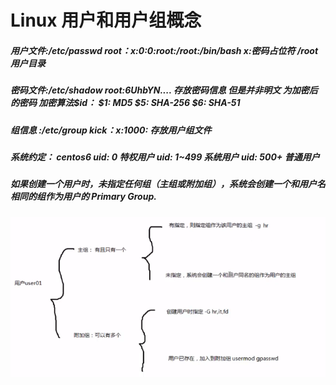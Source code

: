 Linux 用户和用户组概念 
====
##### 用户文件:/etc/passwd  root：x:0:0:root:/root:/bin/bash x:密码占位符 /root 用户目录  
##### 密码文件:/etc/shadow  root:$6$UhbYN.... 存放密码信息 但是并非明文 为加密后的密码 加密算法$id： $1:  MD5 $5:  SHA-256 $6:  SHA-51
##### 组信息  :/etc/group   kick：x:1000:   存放用户组文件
##### 系统约定： centos6  uid: 0  特权用户 uid: 1~499   系统用户 uid: 500+    普通用户
##### 如果创建一个用户时，未指定任何组（主组或附加组），系统会创建一个和用户名相同的组作为用户的 Primary Group. 
![用户组](/Image/user_group.png)
